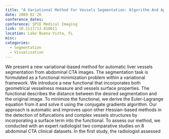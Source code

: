 ```yaml
---
title: "A Variational Method For Vessels Segmentation: Algorithm And Application To Liver Vessels Visualization"
date: 2009-02-26
conference_dates: 
conference: SPIE Medical Imaging
link: 10.1117/12.810611
location: Lake Buena Vista, FL
misc:  
categories: 
  - Segmentation
  - Visualization
---
```

We present a new variational-based method for automatic liver vessels segmentation from abdominal CTA images. The segmentation task is formulated as a functional minimization problem within a variational framework. We introduce a new functional that incorporates both geometrical vesselness measure and vessels surface properties. The functional describes the distance between the desired segmentation and the original image. To minimize the functional, we derive the Euler-Lagrange equation from it and solve it using the conjugate gradients algorithm. Our approach is automatic and improves upon other Hessian-based methods in the detection of bifurcations and complex vessels structures by incorporating a surface term into the functional. To assess our method, we conducted with an expert radiologist two comparative studies on 8 abdominal CTA clinical datasets. In the first study, the radiologist assessed
                    
